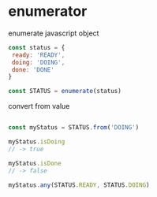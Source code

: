 # enumerator
 enumerate javascript object

 ```javascript
const status = {
  ready: 'READY',
  doing: 'DOING',
  done: 'DONE'
}

const STATUS = enumerate(status)
 ```

convert from value

```javascript

const myStatus = STATUS.from('DOING')

myStatus.isDoing
// -> true

myStatus.isDone
// -> false

myStatus.any(STATUS.READY, STATUS.DOING)
```